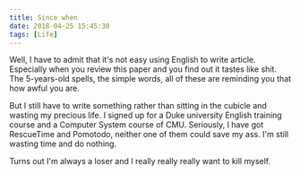 ```yaml
---
title: Since when
date: 2018-04-25 15:45:30
tags: [Life]
---
```


Well, I have to admit that it's not easy using English to write article. Especially when you review this paper and you find out it tastes like shit. The 5-years-old spells, the simple words, all of these are reminding you that how awful you are.

<!-- more -->

But I still have to write something rather than sitting in the cubicle and wasting my precious life. I signed up for a Duke university English training course and a Computer System course of CMU. Seriously, I have got RescueTime and Pomotodo, neither one of them could save my ass. I'm still wasting time and do nothing.

Turns out I'm always a loser and I really really really want to kill myself.


